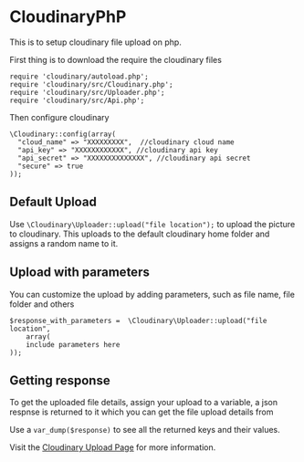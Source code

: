 # CloudinaryPhP
This is to setup cloudinary file upload on php.

First thing is to download the require the cloudinary files

```
require 'cloudinary/autoload.php';
require 'cloudinary/src/Cloudinary.php';
require 'cloudinary/src/Uploader.php';
require 'cloudinary/src/Api.php';
```

Then configure cloudinary

```
\Cloudinary::config(array( 
  "cloud_name" => "XXXXXXXXX",  //cloudinary cloud name
  "api_key" => "XXXXXXXXXXXX", //cloudinary api key
  "api_secret" => "XXXXXXXXXXXXXX", //cloudinary api secret
  "secure" => true
));
```

##  Default Upload
Use `\Cloudinary\Uploader::upload("file location");` to upload the picture to cloudinary.
This uploads to the default cloudinary home folder and assigns a random name to it.

##  Upload with parameters
You can customize the upload by adding parameters, such as file name, file folder and others
```
$response_with_parameters =  \Cloudinary\Uploader::upload("file location",
    array(
    include parameters here
));
```

## Getting response
To get the uploaded file details, assign your upload to a variable, a json respnse is returned to it which you can get the file upload details from

Use a `var_dump($response)` to see all the returned keys and their values.

Visit the [Cloudinary Upload Page](https://cloudinary.com/documentation/upload_images)  for more information.